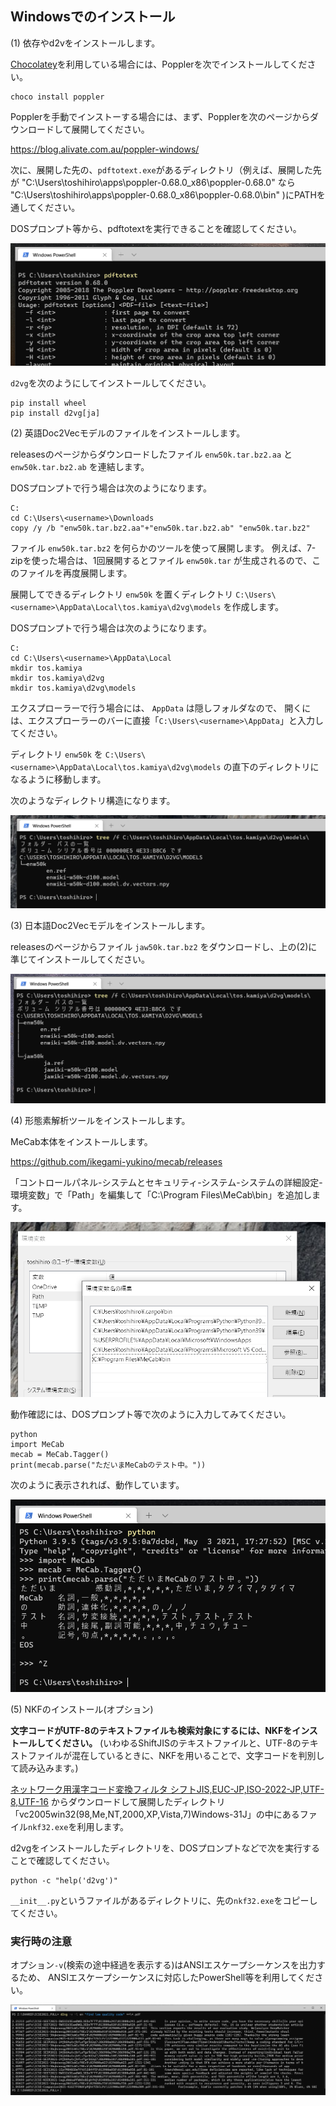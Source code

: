 ## Windowsでのインストール

(1) 依存やd2vをインストールします。

[Chocolatey](https://chocolatey.org/)を利用している場合には、Popplerを次でインストールしてください。

```
choco install poppler
```

Popplerを手動でインストーする場合には、まず、Popplerを次のページからダウンロードして展開してください。

https://blog.alivate.com.au/poppler-windows/

次に、展開した先の、`pdftotext.exe`があるディレクトリ（例えば、展開した先が "C:\Users\toshihiro\apps\poppler-0.68.0_x86\poppler-0.68.0" なら "C:\Users\toshihiro\apps\poppler-0.68.0_x86\poppler-0.68.0\bin\" )にPATHを通してください。

DOSプロンプト等から、pdftotextを実行できることを確認してください。

![](images/win-pdftotext.png)

`d2vg`を次のようにしてインストールしてください。

```
pip install wheel
pip install d2vg[ja]
```

(2) 英語Doc2Vecモデルのファイルをインストールします。

releasesのページからダウンロードしたファイル `enw50k.tar.bz2.aa` と `enw50k.tar.bz2.ab` を連結します。

DOSプロンプトで行う場合は次のようになります。

```
C:
cd C:\Users\<username>\Downloads
copy /y /b "enw50k.tar.bz2.aa"+"enw50k.tar.bz2.ab" "enw50k.tar.bz2"
```

ファイル `enw50k.tar.bz2` を何らかのツールを使って展開します。
例えば、7-zipを使った場合は、1回展開するとファイル `enw50k.tar` が生成されるので、このファイルを再度展開します。

展開してできるディレクトリ `enw50k` を置くディレクトリ
`C:\Users\<username>\AppData\Local\tos.kamiya\d2vg\models`
を作成します。

DOSプロンプトで行う場合は次のようになります。

```
C:
cd C:\Users\<username>\AppData\Local
mkdir tos.kamiya
mkdir tos.kamiya\d2vg
mkdir tos.kamiya\d2vg\models
```

エクスプローラーで行う場合には、 `AppData` は隠しフォルダなので、
開くには、エクスプローラーのバーに直接「`C:\Users\<username>\AppData`」と入力してください。

ディレクトリ `enw50k` を `C:\Users\<username>\AppData\Local\tos.kamiya\d2vg\models` の直下のディレクトリになるように移動します。

次のようなディレクトリ構造になります。

![](images/win-enw50k-place-ja.png)

(3) 日本語Doc2Vecモデルをインストールします。

releasesのページからファイル `jaw50k.tar.bz2` をダウンロードし、上の(2)に準じてインストールしてください。

![](images/win-jaw50k-place-ja.png)

(4) 形態素解析ツールをインストールします。

MeCab本体をインストールします。

https://github.com/ikegami-yukino/mecab/releases

「コントロールパネル-システムとセキュリティ-システム-システムの詳細設定-環境変数」で「Path」を編集して「C:\Program Files\MeCab\bin」を追加します。

![](images/win-mecab-env-ja.png)

動作確認には、DOSプロンプト等で次のように入力してみてください。

```
python
import MeCab
mecab = MeCab.Tagger()
print(mecab.parse("ただいまMeCabのテスト中。"))
```

次のように表示されれば、動作しています。

![](images/win-mecab-run-ja.png)

(5) NKFのインストール(オプション)

**文字コードがUTF-8のテキストファイルも検索対象にするには、NKFをインストールしてください。**
(いわゆるShiftJISのテキストファイルと、UTF-8のテキストファイルが混在しているときに、NKFを用いることで、文字コードを判別して読み込みます。)

[ネットワーク用漢字コード変換フィルタ シフトJIS,EUC-JP,ISO-2022-JP,UTF-8,UTF-16](https://www.vector.co.jp/soft/win95/util/se295331.html)
からダウンロードして展開したディレクトリ「vc2005win32(98,Me,NT,2000,XP,Vista,7)Windows-31J」の中にあるファイル`nkf32.exe`を利用します。

d2vgをインストールしたディレクトリを、DOSプロンプトなどで次を実行することで確認してください。

```
python -c "help('d2vg')"
```

`__init__.py`というファイルがあるディレクトリに、先の`nkf32.exe`をコピーしてください。

### 実行時の注意

オプション`-v`(検索の途中経過を表示する)はANSIエスケープシーケンスを出力するため、
ANSIエスケープシーケンスに対応したPowerShell等を利用してください。

![](images/win-example-powershell.png)


